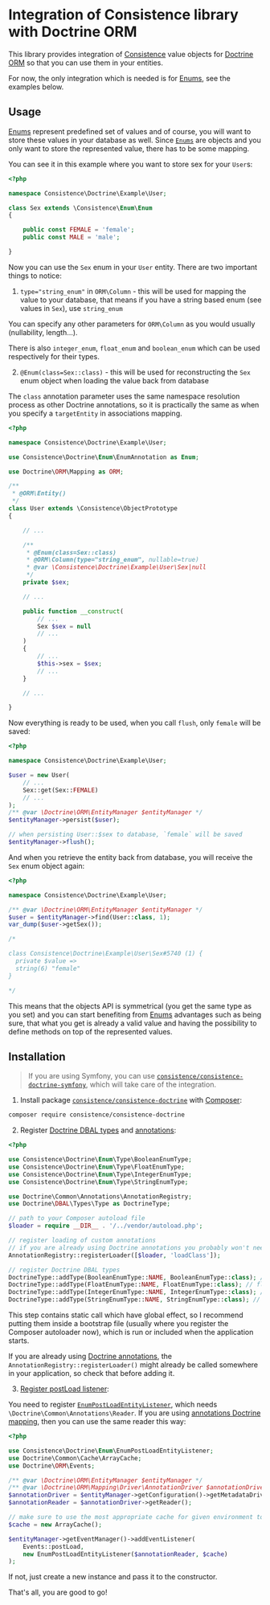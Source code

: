 Integration of Consistence library with Doctrine ORM
====================================================

This library provides integration of [Consistence](https://github.com/consistence/consistence) value objects for [Doctrine ORM](http://docs.doctrine-project.org/projects/doctrine-orm/en/latest/) so that you can use them in your entities.

For now, the only integration which is needed is for [Enums](https://github.com/consistence/consistence/blob/master/docs/Enum/enums.md), see the examples below.

Usage
-----

[Enums](https://github.com/consistence/consistence/blob/master/docs/Enum/enums.md) represent predefined set of values and of course, you will want to store these values in your database as well. Since [`Enums`](https://github.com/consistence/consistence/blob/master/src/Enum/Enum.php) are objects and you only want to store the represented value, there has to be some mapping.

You can see it in this example where you want to store sex for your `User`s:

```php
<?php

namespace Consistence\Doctrine\Example\User;

class Sex extends \Consistence\Enum\Enum
{

	public const FEMALE = 'female';
	public const MALE = 'male';

}
```

Now you can use the `Sex` enum in your `User` entity. There are two important things to notice:

1) `type="string_enum"` in `ORM\Column` - this will be used for mapping the value to your database, that means if you have a string based enum (see values in `Sex`), use `string_enum`

You can specify any other parameters for `ORM\Column` as you would usually (nullability, length...).

There is also `integer_enum`, `float_enum` and `boolean_enum` which can be used respectively for their types.

2) `@Enum(class=Sex::class)` - this will be used for reconstructing the `Sex`
 enum object when loading the value back from database

The `class` annotation parameter uses the same namespace resolution process as other Doctrine annotations, so it is practically the same as when you specify a `targetEntity` in associations mapping.

```php
<?php

namespace Consistence\Doctrine\Example\User;

use Consistence\Doctrine\Enum\EnumAnnotation as Enum;

use Doctrine\ORM\Mapping as ORM;

/**
 * @ORM\Entity()
 */
class User extends \Consistence\ObjectPrototype
{

	// ...

	/**
	 * @Enum(class=Sex::class)
	 * @ORM\Column(type="string_enum", nullable=true)
	 * @var \Consistence\Doctrine\Example\User\Sex|null
	 */
	private $sex;

	// ...

	public function __construct(
		// ...
		Sex $sex = null
		// ...
	)
	{
		// ...
		$this->sex = $sex;
		// ...
	}

	// ...

}
```

Now everything is ready to be used, when you call `flush`, only `female` will be saved:

```php
<?php

namespace Consistence\Doctrine\Example\User;

$user = new User(
	// ...
	Sex::get(Sex::FEMALE)
	// ...
);
/** @var \Doctrine\ORM\EntityManager $entityManager */
$entityManager->persist($user);

// when persisting User::$sex to database, `female` will be saved
$entityManager->flush();
```

And when you retrieve the entity back from database, you will receive the `Sex` enum object again:

```php
<?php

namespace Consistence\Doctrine\Example\User;

/** @var \Doctrine\ORM\EntityManager $entityManager */
$user = $entityManager->find(User::class, 1);
var_dump($user->getSex());

/*

class Consistence\Doctrine\Example\User\Sex#5740 (1) {
  private $value =>
  string(6) "female"
}

*/
```

This means that the objects API is symmetrical (you get the same type as you set) and you can start benefiting from [Enums](https://github.com/consistence/consistence/blob/master/docs/Enum/enums.md) advantages such as being sure, that what you get is already a valid value and having the possibility to define methods on top of the represented values.

Installation
------------

> If you are using Symfony, you can use [`consistence/consistence-doctrine-symfony`](https://github.com/consistence/consistence-doctrine-symfony), which will take care of the integration.

1) Install package [`consistence/consistence-doctrine`](https://packagist.org/packages/consistence/consistence-doctrine) with [Composer](https://getcomposer.org/):

```bash
composer require consistence/consistence-doctrine
```

2) Register [Doctrine DBAL types](http://doctrine-orm.readthedocs.org/en/latest/cookbook/custom-mapping-types.html) and [annotations](http://docs.doctrine-project.org/projects/doctrine-common/en/latest/reference/annotations.html#registering-annotations):

```php
<?php

use Consistence\Doctrine\Enum\Type\BooleanEnumType;
use Consistence\Doctrine\Enum\Type\FloatEnumType;
use Consistence\Doctrine\Enum\Type\IntegerEnumType;
use Consistence\Doctrine\Enum\Type\StringEnumType;

use Doctrine\Common\Annotations\AnnotationRegistry;
use Doctrine\DBAL\Types\Type as DoctrineType;

// path to your Composer autoload file
$loader = require __DIR__ . '/../vendor/autoload.php';

// register loading of custom annotations
// if you are already using Doctrine annotations you probably won't need this
AnnotationRegistry::registerLoader([$loader, 'loadClass']);

// register Doctrine DBAL types
DoctrineType::addType(BooleanEnumType::NAME, BooleanEnumType::class); // boolean_enum
DoctrineType::addType(FloatEnumType::NAME, FloatEnumType::class); // float_enum
DoctrineType::addType(IntegerEnumType::NAME, IntegerEnumType::class); // integer_enum
DoctrineType::addType(StringEnumType::NAME, StringEnumType::class); // string_enum
```

This step contains static call which have global effect, so I recommend putting them inside a bootstrap file (usually where you register the Composer autoloader now), which is run or included when the application starts.

If you are already using [Doctrine annotations](http://docs.doctrine-project.org/projects/doctrine-common/en/latest/reference/annotations.html), the `AnnotationRegistry::registerLoader()` might already be called somewhere in your application, so check that before adding it.

3) [Register postLoad listener](http://doctrine-orm.readthedocs.io/en/latest/reference/events.html#listening-and-subscribing-to-lifecycle-events):

You need to register [`EnumPostLoadEntityListener`](/src/Enum/EnumPostLoadEntityListener.php), which needs `\Doctrine\Common\Annotations\Reader`. If you are using [annotations Doctrine mapping](http://docs.doctrine-project.org/projects/doctrine-orm/en/latest/reference/annotations-reference.html), then you can use the same reader this way:

```php
<?php

use Consistence\Doctrine\Enum\EnumPostLoadEntityListener;
use Doctrine\Common\Cache\ArrayCache;
use Doctrine\ORM\Events;

/** @var \Doctrine\ORM\EntityManager $entityManager */
/** @var \Doctrine\ORM\Mapping\Driver\AnnotationDriver $annotationDriver */
$annotationDriver = $entityManager->getConfiguration()->getMetadataDriverImpl();
$annotationReader = $annotationDriver->getReader();

// make sure to use the most appropriate cache for given environment to get the best performance
$cache = new ArrayCache();

$entityManager->getEventManager()->addEventListener(
	Events::postLoad,
	new EnumPostLoadEntityListener($annotationReader, $cache)
);
```

If not, just create a new instance and pass it to the constructor.

That's all, you are good to go!

